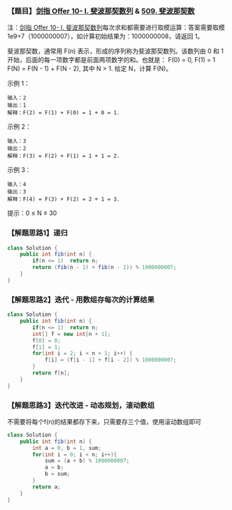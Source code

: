 ### 【题目】[剑指 Offer 10- I. 斐波那契数列](https://leetcode-cn.com/problems/fei-bo-na-qi-shu-lie-lcof/) & [509. 斐波那契数](https://leetcode-cn.com/problems/fibonacci-number/) 
注：[剑指 Offer 10- I. 斐波那契数列](https://leetcode-cn.com/problems/fei-bo-na-qi-shu-lie-lcof/)每次求和都需要进行取模运算：答案需要取模 1e9+7（1000000007），如计算初始结果为：1000000008，请返回 1。

斐波那契数，通常用 F(n) 表示，形成的序列称为斐波那契数列。该数列由 0 和 1 开始，后面的每一项数字都是前面两项数字的和。也就是：
F(0) = 0,   F(1) = 1
F(N) = F(N - 1) + F(N - 2), 其中 N > 1.
给定 N，计算 F(N)。

示例 1：

	输入：2
	输出：1
	解释：F(2) = F(1) + F(0) = 1 + 0 = 1.
示例 2：

	输入：3
	输出：2
	解释：F(3) = F(2) + F(1) = 1 + 1 = 2.
示例 3：

	输入：4
	输出：3
	解释：F(4) = F(3) + F(2) = 2 + 1 = 3.

提示：0 ≤ N ≤ 30

### 【解题思路1】递归

```java
class Solution {
    public int fib(int n) {
        if(n <= 1)  return n;
        return (fib(n - 1) + fib(n - 2)) % 1000000007;
    }
}
```

### 【解题思路2】迭代 - 用数组存每次的计算结果

```java
class Solution {
    public int fib(int n) {
        if(n <= 1)  return n;
        int[] f = new int[n + 1];
        f[0] = 0;
        f[1] = 1;
        for(int i = 2; i < n + 1; i++) {
            f[i] = (f[i - 1] + f[i - 2]) % 1000000007;
        }
        return f[n];
    }
}
```
### 【解题思路3】迭代改进 - 动态规划，滚动数组
不需要将每个f(n)的结果都存下来，只需要存三个值，使用滚动数组即可
```java
class Solution {
    public int fib(int n) {
        int a = 0, b = 1, sum;
        for(int i = 0; i < n; i++){
            sum = (a + b) % 1000000007;
            a = b;
            b = sum;
        }
        return a;
    }
}
```